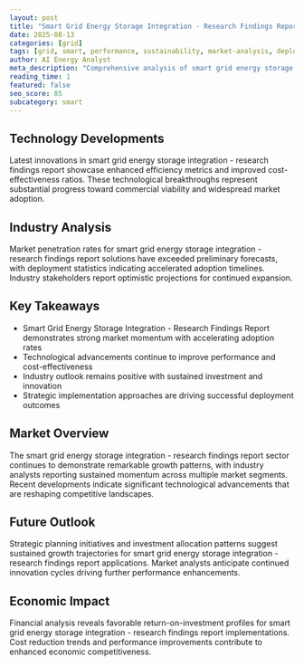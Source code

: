```yaml
---
layout: post
title: "Smart Grid Energy Storage Integration - Research Findings Report"
date: 2025-08-13
categories: [grid]
tags: [grid, smart, performance, sustainability, market-analysis, deployment]
author: AI Energy Analyst
meta_description: "Comprehensive analysis of smart grid energy storage integration - research findings report covering market trends, technology developments, and industry outlook. Discover key insights and future projections."
reading_time: 1
featured: false
seo_score: 85
subcategory: smart
---
```


## Technology Developments

Latest innovations in smart grid energy storage integration - research findings report showcase enhanced efficiency metrics and improved cost-effectiveness ratios. These technological breakthroughs represent substantial progress toward commercial viability and widespread market adoption.

## Industry Analysis

Market penetration rates for smart grid energy storage integration - research findings report solutions have exceeded preliminary forecasts, with deployment statistics indicating accelerated adoption timelines. Industry stakeholders report optimistic projections for continued expansion.

## Key Takeaways

- Smart Grid Energy Storage Integration - Research Findings Report demonstrates strong market momentum with accelerating adoption rates
- Technological advancements continue to improve performance and cost-effectiveness
- Industry outlook remains positive with sustained investment and innovation
- Strategic implementation approaches are driving successful deployment outcomes

## Market Overview

The smart grid energy storage integration - research findings report sector continues to demonstrate remarkable growth patterns, with industry analysts reporting sustained momentum across multiple market segments. Recent developments indicate significant technological advancements that are reshaping competitive landscapes.

## Future Outlook

Strategic planning initiatives and investment allocation patterns suggest sustained growth trajectories for smart grid energy storage integration - research findings report applications. Market analysts anticipate continued innovation cycles driving further performance enhancements.

## Economic Impact

Financial analysis reveals favorable return-on-investment profiles for smart grid energy storage integration - research findings report implementations. Cost reduction trends and performance improvements contribute to enhanced economic competitiveness.

